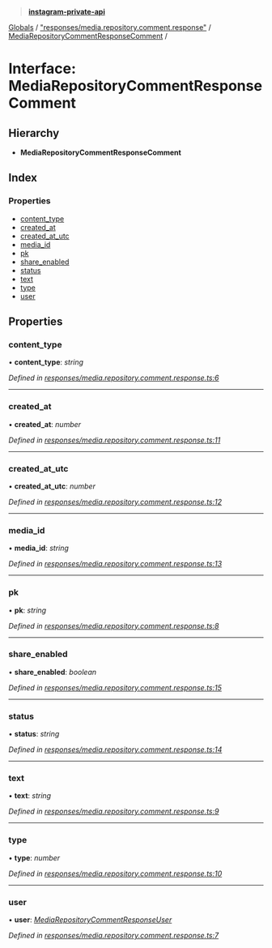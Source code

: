 > **[instagram-private-api](../README.md)**

[Globals](../README.md) / ["responses/media.repository.comment.response"](../modules/_responses_media_repository_comment_response_.md) / [MediaRepositoryCommentResponseComment](_responses_media_repository_comment_response_.mediarepositorycommentresponsecomment.md) /

# Interface: MediaRepositoryCommentResponseComment

## Hierarchy

* **MediaRepositoryCommentResponseComment**

## Index

### Properties

* [content_type](_responses_media_repository_comment_response_.mediarepositorycommentresponsecomment.md#content_type)
* [created_at](_responses_media_repository_comment_response_.mediarepositorycommentresponsecomment.md#created_at)
* [created_at_utc](_responses_media_repository_comment_response_.mediarepositorycommentresponsecomment.md#created_at_utc)
* [media_id](_responses_media_repository_comment_response_.mediarepositorycommentresponsecomment.md#media_id)
* [pk](_responses_media_repository_comment_response_.mediarepositorycommentresponsecomment.md#pk)
* [share_enabled](_responses_media_repository_comment_response_.mediarepositorycommentresponsecomment.md#share_enabled)
* [status](_responses_media_repository_comment_response_.mediarepositorycommentresponsecomment.md#status)
* [text](_responses_media_repository_comment_response_.mediarepositorycommentresponsecomment.md#text)
* [type](_responses_media_repository_comment_response_.mediarepositorycommentresponsecomment.md#type)
* [user](_responses_media_repository_comment_response_.mediarepositorycommentresponsecomment.md#user)

## Properties

###  content_type

• **content_type**: *string*

*Defined in [responses/media.repository.comment.response.ts:6](https://github.com/dilame/instagram-private-api/blob/01eb399/src/responses/media.repository.comment.response.ts#L6)*

___

###  created_at

• **created_at**: *number*

*Defined in [responses/media.repository.comment.response.ts:11](https://github.com/dilame/instagram-private-api/blob/01eb399/src/responses/media.repository.comment.response.ts#L11)*

___

###  created_at_utc

• **created_at_utc**: *number*

*Defined in [responses/media.repository.comment.response.ts:12](https://github.com/dilame/instagram-private-api/blob/01eb399/src/responses/media.repository.comment.response.ts#L12)*

___

###  media_id

• **media_id**: *string*

*Defined in [responses/media.repository.comment.response.ts:13](https://github.com/dilame/instagram-private-api/blob/01eb399/src/responses/media.repository.comment.response.ts#L13)*

___

###  pk

• **pk**: *string*

*Defined in [responses/media.repository.comment.response.ts:8](https://github.com/dilame/instagram-private-api/blob/01eb399/src/responses/media.repository.comment.response.ts#L8)*

___

###  share_enabled

• **share_enabled**: *boolean*

*Defined in [responses/media.repository.comment.response.ts:15](https://github.com/dilame/instagram-private-api/blob/01eb399/src/responses/media.repository.comment.response.ts#L15)*

___

###  status

• **status**: *string*

*Defined in [responses/media.repository.comment.response.ts:14](https://github.com/dilame/instagram-private-api/blob/01eb399/src/responses/media.repository.comment.response.ts#L14)*

___

###  text

• **text**: *string*

*Defined in [responses/media.repository.comment.response.ts:9](https://github.com/dilame/instagram-private-api/blob/01eb399/src/responses/media.repository.comment.response.ts#L9)*

___

###  type

• **type**: *number*

*Defined in [responses/media.repository.comment.response.ts:10](https://github.com/dilame/instagram-private-api/blob/01eb399/src/responses/media.repository.comment.response.ts#L10)*

___

###  user

• **user**: *[MediaRepositoryCommentResponseUser](_responses_media_repository_comment_response_.mediarepositorycommentresponseuser.md)*

*Defined in [responses/media.repository.comment.response.ts:7](https://github.com/dilame/instagram-private-api/blob/01eb399/src/responses/media.repository.comment.response.ts#L7)*